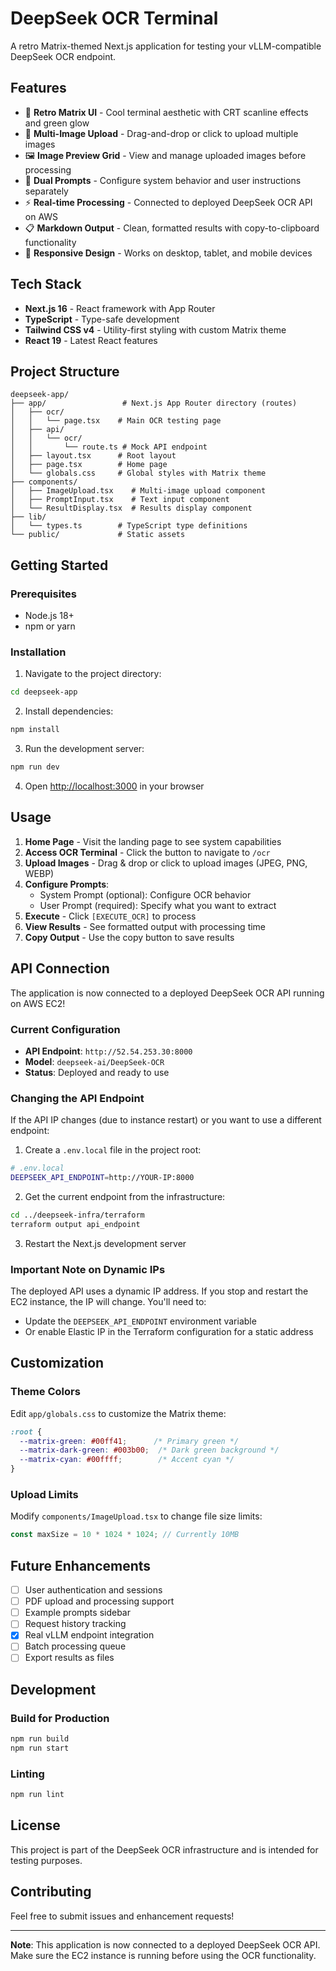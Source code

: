 # DeepSeek OCR Terminal

A retro Matrix-themed Next.js application for testing your vLLM-compatible DeepSeek OCR endpoint.

## Features

- 🎨 **Retro Matrix UI** - Cool terminal aesthetic with CRT scanline effects and green glow
- 📸 **Multi-Image Upload** - Drag-and-drop or click to upload multiple images
- 🖼️ **Image Preview Grid** - View and manage uploaded images before processing
- 💬 **Dual Prompts** - Configure system behavior and user instructions separately
- ⚡ **Real-time Processing** - Connected to deployed DeepSeek OCR API on AWS
- 📋 **Markdown Output** - Clean, formatted results with copy-to-clipboard functionality
- 📱 **Responsive Design** - Works on desktop, tablet, and mobile devices

## Tech Stack

- **Next.js 16** - React framework with App Router
- **TypeScript** - Type-safe development
- **Tailwind CSS v4** - Utility-first styling with custom Matrix theme
- **React 19** - Latest React features

## Project Structure

```
deepseek-app/
├── app/                 # Next.js App Router directory (routes)
│   ├── ocr/
│   │   └── page.tsx    # Main OCR testing page
│   ├── api/
│   │   └── ocr/
│   │       └── route.ts # Mock API endpoint
│   ├── layout.tsx      # Root layout
│   ├── page.tsx        # Home page
│   └── globals.css     # Global styles with Matrix theme
├── components/
│   ├── ImageUpload.tsx    # Multi-image upload component
│   ├── PromptInput.tsx    # Text input component
│   └── ResultDisplay.tsx  # Results display component
├── lib/
│   └── types.ts        # TypeScript type definitions
└── public/             # Static assets
```

## Getting Started

### Prerequisites

- Node.js 18+ 
- npm or yarn

### Installation

1. Navigate to the project directory:
```bash
cd deepseek-app
```

2. Install dependencies:
```bash
npm install
```

3. Run the development server:
```bash
npm run dev
```

4. Open [http://localhost:3000](http://localhost:3000) in your browser

## Usage

1. **Home Page** - Visit the landing page to see system capabilities
2. **Access OCR Terminal** - Click the button to navigate to `/ocr`
3. **Upload Images** - Drag & drop or click to upload images (JPEG, PNG, WEBP)
4. **Configure Prompts**:
   - System Prompt (optional): Configure OCR behavior
   - User Prompt (required): Specify what you want to extract
5. **Execute** - Click `[EXECUTE_OCR]` to process
6. **View Results** - See formatted output with processing time
7. **Copy Output** - Use the copy button to save results

## API Connection

The application is now connected to a deployed DeepSeek OCR API running on AWS EC2!

### Current Configuration

- **API Endpoint**: `http://52.54.253.30:8000`
- **Model**: `deepseek-ai/DeepSeek-OCR`
- **Status**: Deployed and ready to use

### Changing the API Endpoint

If the API IP changes (due to instance restart) or you want to use a different endpoint:

1. Create a `.env.local` file in the project root:

```bash
# .env.local
DEEPSEEK_API_ENDPOINT=http://YOUR-IP:8000
```

2. Get the current endpoint from the infrastructure:

```bash
cd ../deepseek-infra/terraform
terraform output api_endpoint
```

3. Restart the Next.js development server

### Important Note on Dynamic IPs

The deployed API uses a dynamic IP address. If you stop and restart the EC2 instance, the IP will change. You'll need to:
- Update the `DEEPSEEK_API_ENDPOINT` environment variable
- Or enable Elastic IP in the Terraform configuration for a static address

## Customization

### Theme Colors

Edit `app/globals.css` to customize the Matrix theme:

```css
:root {
  --matrix-green: #00ff41;      /* Primary green */
  --matrix-dark-green: #003b00;  /* Dark green background */
  --matrix-cyan: #00ffff;        /* Accent cyan */
}
```

### Upload Limits

Modify `components/ImageUpload.tsx` to change file size limits:

```typescript
const maxSize = 10 * 1024 * 1024; // Currently 10MB
```

## Future Enhancements

- [ ] User authentication and sessions
- [ ] PDF upload and processing support
- [ ] Example prompts sidebar
- [ ] Request history tracking
- [x] Real vLLM endpoint integration
- [ ] Batch processing queue
- [ ] Export results as files

## Development

### Build for Production

```bash
npm run build
npm run start
```

### Linting

```bash
npm run lint
```

## License

This project is part of the DeepSeek OCR infrastructure and is intended for testing purposes.

## Contributing

Feel free to submit issues and enhancement requests!

---

**Note**: This application is now connected to a deployed DeepSeek OCR API. Make sure the EC2 instance is running before using the OCR functionality.
